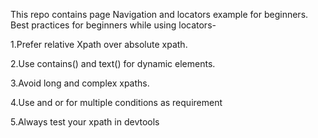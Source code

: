 This repo contains page Navigation and locators example for beginners.
Best practices for beginners while using locators-

1.Prefer relative Xpath over absolute xpath.

2.Use contains() and text() for dynamic elements.

3.Avoid long and complex xpaths.

4.Use and or for multiple conditions as requirement

5.Always test your xpath in devtools

